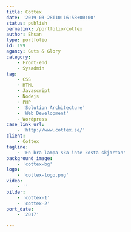 ```yaml
---
title: Cottex
date: '2019-03-28T10:16:58+00:00'
status: publish
permalink: /portfolio/cottex
author: Ehsan
type: portfolio
id: 199
agancy: Guts & Glory
category:
    - Front-end
    - Sysadmin
tag:
    - CSS
    - HTML
    - Javascript
    - Nodejs
    - PHP
    - 'Solution Architecture'
    - 'Web Development'
    - Wordpress
case_link_url:
    - 'http://www.cottex.se/'
client:
    - Cottex
tagline:
    - 'En bra lampa ska inte kosta skjortan'
background_image:
    - 'cottex-bg'
logo:
    - 'cottex-logo.png'
video:
    - ''
bilder:
    - 'cottex-1'
    - 'cottex-2'
port_date:
    - '2017'

---
```

